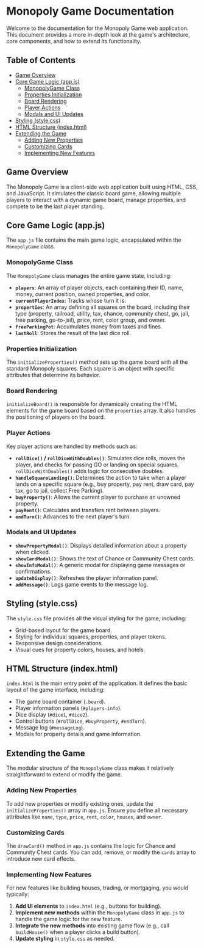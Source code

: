 # Monopoly Game Documentation

Welcome to the documentation for the Monopoly Game web application. This document provides a more in-depth look at the game's architecture, core components, and how to extend its functionality.

## Table of Contents

- [Game Overview](#game-overview)
- [Core Game Logic (app.js)](#core-game-logic-appjs)
  - [MonopolyGame Class](#monopolygame-class)
  - [Properties Initialization](#properties-initialization)
  - [Board Rendering](#board-rendering)
  - [Player Actions](#player-actions)
  - [Modals and UI Updates](#modals-and-ui-updates)
- [Styling (style.css)](#styling-stylecss)
- [HTML Structure (index.html)](#html-structure-indexhtml)
- [Extending the Game](#extending-the-game)
  - [Adding New Properties](#adding-new-properties)
  - [Customizing Cards](#customizing-cards)
  - [Implementing New Features](#implementing-new-features)

## Game Overview

The Monopoly Game is a client-side web application built using HTML, CSS, and JavaScript. It simulates the classic board game, allowing multiple players to interact with a dynamic game board, manage properties, and compete to be the last player standing.

## Core Game Logic (app.js)

The `app.js` file contains the main game logic, encapsulated within the `MonopolyGame` class.

### MonopolyGame Class

The `MonopolyGame` class manages the entire game state, including:

- **`players`**: An array of player objects, each containing their ID, name, money, current position, owned properties, and color.
- **`currentPlayerIndex`**: Tracks whose turn it is.
- **`properties`**: An array defining all squares on the board, including their type (property, railroad, utility, tax, chance, community chest, go, jail, free parking, go-to-jail), price, rent, color group, and owner.
- **`freeParkingPot`**: Accumulates money from taxes and fines.
- **`lastRoll`**: Stores the result of the last dice roll.

### Properties Initialization

The `initializeProperties()` method sets up the game board with all the standard Monopoly squares. Each square is an object with specific attributes that determine its behavior.

### Board Rendering

`initializeBoard()` is responsible for dynamically creating the HTML elements for the game board based on the `properties` array. It also handles the positioning of players on the board.

### Player Actions

Key player actions are handled by methods such as:

- **`rollDice()` / `rollDiceWithDoubles()`**: Simulates dice rolls, moves the player, and checks for passing GO or landing on special squares. `rollDiceWithDoubles()` adds logic for consecutive doubles.
- **`handleSquareLanding()`**: Determines the action to take when a player lands on a specific square (e.g., buy property, pay rent, draw card, pay tax, go to jail, collect Free Parking).
- **`buyProperty()`**: Allows the current player to purchase an unowned property.
- **`payRent()`**: Calculates and transfers rent between players.
- **`endTurn()`**: Advances to the next player's turn.

### Modals and UI Updates

- **`showPropertyModal()`**: Displays detailed information about a property when clicked.
- **`showCardModal()`**: Shows the text of Chance or Community Chest cards.
- **`showInfoModal()`**: A generic modal for displaying game messages or confirmations.
- **`updateDisplay()`**: Refreshes the player information panel.
- **`addMessage()`**: Logs game events to the message log.

## Styling (style.css)

The `style.css` file provides all the visual styling for the game, including:

- Grid-based layout for the game board.
- Styling for individual squares, properties, and player tokens.
- Responsive design considerations.
- Visual cues for property colors, houses, and hotels.

## HTML Structure (index.html)

`index.html` is the main entry point of the application. It defines the basic layout of the game interface, including:

- The game board container (`.board`).
- Player information panels (`#players-info`).
- Dice display (`#dice1`, `#dice2`).
- Control buttons (`#rollDice`, `#buyProperty`, `#endTurn`).
- Message log (`#messageLog`).
- Modals for property details and game information.

## Extending the Game

The modular structure of the `MonopolyGame` class makes it relatively straightforward to extend or modify the game.

### Adding New Properties

To add new properties or modify existing ones, update the `initializeProperties()` array in `app.js`. Ensure you define all necessary attributes like `name`, `type`, `price`, `rent`, `color`, `houses`, and `owner`.

### Customizing Cards

The `drawCard()` method in `app.js` contains the logic for Chance and Community Chest cards. You can add, remove, or modify the `cards` array to introduce new card effects.

### Implementing New Features

For new features like building houses, trading, or mortgaging, you would typically:

1.  **Add UI elements** to `index.html` (e.g., buttons for building).
2.  **Implement new methods** within the `MonopolyGame` class in `app.js` to handle the game logic for the new feature.
3.  **Integrate the new methods** into existing game flow (e.g., call `buildHouse()` when a player clicks a build button).
4.  **Update styling** in `style.css` as needed.
